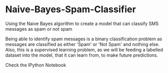 # Naive-Bayes-Spam-Classifier
Using the Naive Bayes algorithm to create a model that can classify SMS messages as spam or not spam

Being able to identify spam messages is a binary classification problem as messages are classified as either 'Spam' or 'Not Spam' and nothing else. Also, this is a supervised learning problem, as we will be feeding a labelled dataset into the model, that it can learn from, to make future predictions. 

Check the IPython Notebook 
